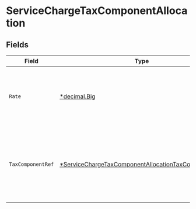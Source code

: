 # ServiceChargeTaxComponentAllocation


## Fields

| Field                                                                                                                            | Type                                                                                                                             | Required                                                                                                                         | Description                                                                                                                      |
| -------------------------------------------------------------------------------------------------------------------------------- | -------------------------------------------------------------------------------------------------------------------------------- | -------------------------------------------------------------------------------------------------------------------------------- | -------------------------------------------------------------------------------------------------------------------------------- |
| `Rate`                                                                                                                           | [*decimal.Big](https://pkg.go.dev/github.com/ericlagergren/decimal#Big)                                                          | :heavy_minus_sign:                                                                                                               | Tax amount on order line sale as available from source commerce platform.                                                        |
| `TaxComponentRef`                                                                                                                | [*ServiceChargeTaxComponentAllocationTaxComponentRef](../../models/shared/servicechargetaxcomponentallocationtaxcomponentref.md) | :heavy_minus_sign:                                                                                                               | Taxes rates reference object depending on the rates being available on source commerce package.                                  |